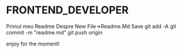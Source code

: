 # FRONTEND_DEVELOPER
Primul meu Readme
 Despre 
 New File->Readme.Md
 Save
 git add -A
 git commit -m "readme.md"
 git push origin

 enjoy for  the moment!